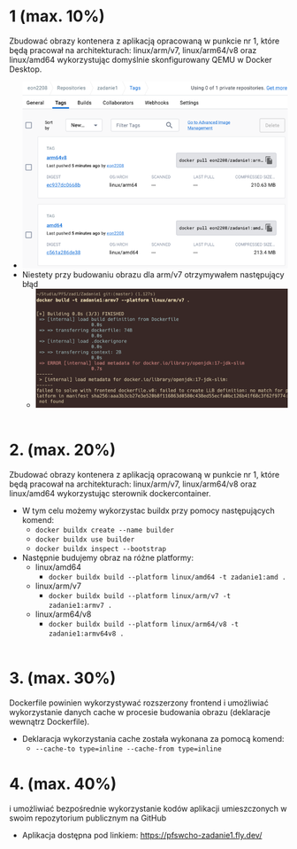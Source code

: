 # 1 (max. 10%) 
Zbudować obrazy kontenera z aplikacją opracowaną w punkcie nr 1, które będą pracował na architekturach: linux/arm/v7, linux/arm64/v8 oraz linux/amd64 wykorzystując domyślnie skonfigurowany QEMU w Docker Desktop.
- ![img_4.png](img_4.png)
- Niestety przy budowaniu obrazu dla arm/v7 otrzymywałem następujący błąd
  - ![img_5.png](img_5.png)
<br><br>

# 2. (max. 20%) 
Zbudować obrazy kontenera z aplikacją opracowaną w punkcie nr 1, które będą pracował na architekturach: linux/arm/v7, linux/arm64/v8 oraz linux/amd64 wykorzystując sterownik dockercontainer.
- W tym celu możemy wykorzystac buildx przy pomocy następujących komend:
  - `docker buildx create --name builder`
  - `docker buildx use builder`
  - `docker buildx inspect --bootstrap`
- Następnie budujemy obraz na różne platformy:
  - linux/amd64
    - `docker buildx build --platform linux/amd64 -t zadanie1:amd .`
  - linux/arm/v7
    - `docker buildx build --platform linux/arm/v7 -t zadanie1:armv7 .`
  - linux/arm64/v8
    - `docker buildx build --platform linux/arm64/v8 -t zadanie1:armv64v8 .`
<br><br>

# 3. (max. 30%) 
Dockerfile powinien wykorzystywać rozszerzony frontend i umożliwiać wykorzystanie danych cache w procesie budowania obrazu (deklaracje wewnątrz Dockerfile).
- Deklaracja wykorzystania cache została wykonana za pomocą komend:
  - `--cache-to type=inline --cache-from type=inline`

# 4. (max. 40%)
i umożliwiać bezpośrednie wykorzystanie kodów aplikacji umieszczonych w swoim repozytorium publicznym na GitHub
- Aplikacja dostępna pod linkiem: https://pfswcho-zadanie1.fly.dev/ 

